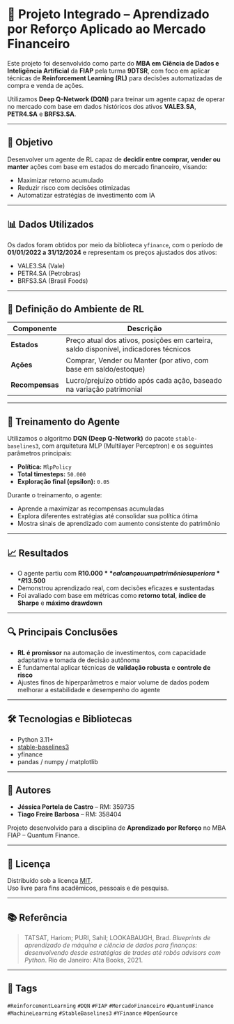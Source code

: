 # 🤖 Projeto Integrado – Aprendizado por Reforço Aplicado ao Mercado Financeiro

Este projeto foi desenvolvido como parte do **MBA em Ciência de Dados e Inteligência Artificial** da **FIAP** pela turma **9DTSR**, com foco em aplicar técnicas de **Reinforcement Learning (RL)** para decisões automatizadas de compra e venda de ações.

Utilizamos **Deep Q-Network (DQN)** para treinar um agente capaz de operar no mercado com base em dados históricos dos ativos **VALE3.SA**, **PETR4.SA** e **BRFS3.SA**.

---

## 🎯 Objetivo

Desenvolver um agente de RL capaz de **decidir entre comprar, vender ou manter** ações com base em estados do mercado financeiro, visando:

- Maximizar retorno acumulado
- Reduzir risco com decisões otimizadas
- Automatizar estratégias de investimento com IA

---

## 📊 Dados Utilizados

Os dados foram obtidos por meio da biblioteca `yfinance`, com o período de **01/01/2022 a 31/12/2024** e representam os preços ajustados dos ativos:

- VALE3.SA (Vale)
- PETR4.SA (Petrobras)
- BRFS3.SA (Brasil Foods)

---

## 🧠 Definição do Ambiente de RL

| Componente | Descrição |
|------------|-----------|
| **Estados** | Preço atual dos ativos, posições em carteira, saldo disponível, indicadores técnicos |
| **Ações**   | Comprar, Vender ou Manter (por ativo, com base em saldo/estoque) |
| **Recompensas** | Lucro/prejuízo obtido após cada ação, baseado na variação patrimonial |

---

## 🧪 Treinamento do Agente

Utilizamos o algoritmo **DQN (Deep Q-Network)** do pacote `stable-baselines3`, com arquitetura MLP (Multilayer Perceptron) e os seguintes parâmetros principais:

- **Política:** `MlpPolicy`
- **Total timesteps:** `50.000`
- **Exploração final (epsilon):** `0.05`

Durante o treinamento, o agente:

- Aprende a maximizar as recompensas acumuladas
- Explora diferentes estratégias até consolidar sua política ótima
- Mostra sinais de aprendizado com aumento consistente do patrimônio

---

## 📈 Resultados

- O agente partiu com **R$10.000** e alcançou um patrimônio superior a **R$13.500**
- Demonstrou aprendizado real, com decisões eficazes e sustentadas
- Foi avaliado com base em métricas como **retorno total**, **índice de Sharpe** e **máximo drawdown**

---

## 🔍 Principais Conclusões

- **RL é promissor** na automação de investimentos, com capacidade adaptativa e tomada de decisão autônoma
- É fundamental aplicar técnicas de **validação robusta** e **controle de risco**
- Ajustes finos de hiperparâmetros e maior volume de dados podem melhorar a estabilidade e desempenho do agente

---

## 🛠️ Tecnologias e Bibliotecas

- Python 3.11+
- [stable-baselines3](https://github.com/DLR-RM/stable-baselines3)
- yfinance
- pandas / numpy / matplotlib

---

## 👥 Autores

- **Jéssica Portela de Castro** – RM: 359735  
- **Tiago Freire Barbosa** – RM: 358404

Projeto desenvolvido para a disciplina de **Aprendizado por Reforço** no MBA FIAP – Quantum Finance.

---

## 📜 Licença

Distribuído sob a licença [MIT](LICENSE).  
Uso livre para fins acadêmicos, pessoais e de pesquisa.

---

## 📚 Referência

> TATSAT, Hariom; PURI, Sahil; LOOKABAUGH, Brad. *Blueprints de aprendizado de máquina e ciência de dados para finanças: desenvolvendo desde estratégias de trades até robôs advisors com Python*. Rio de Janeiro: Alta Books, 2021.

---

## 🔖 Tags

`#ReinforcementLearning` `#DQN` `#FIAP` `#MercadoFinanceiro` `#QuantumFinance` `#MachineLearning` `#StableBaselines3` `#YFinance` `#OpenSource`

